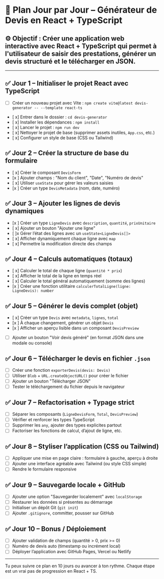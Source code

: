 
# 📅 Plan Jour par Jour – Générateur de Devis en React + TypeScript

## ⚙️ Objectif : Créer une application web interactive avec React + TypeScript qui permet à l'utilisateur de saisir des prestations, générer un devis structuré et le télécharger en JSON.

---

## ✅ Jour 1 – Initialiser le projet React avec TypeScript
- [ ] Créer un nouveau projet avec Vite : `npm create vite@latest devis-generator -- --template react-ts`
- [ x] Entrer dans le dossier : `cd devis-generator`
- [ x] Installer les dépendances : `npm install`
- [ x] Lancer le projet : `npm run dev`
- [ x] Nettoyer le projet de base (supprimer assets inutiles, `App.css`, etc.)
- [ x] Configurer un style de base (CSS ou Tailwind)

## ✅ Jour 2 – Créer la structure de base du formulaire
- [ x] Créer le composant `DevisForm`
- [x ] Ajouter champs : "Nom du client", "Date", "Numéro de devis"
- [ x] Utiliser `useState` pour gérer les valeurs saisies
- [x ] Créer un type `DevisMetadata` (nom, date, numéro)

## ✅ Jour 3 – Ajouter les lignes de devis dynamiques
- [x ] Créer un type `LigneDevis` avec `description`, `quantité`, `prixUnitaire`
- [ x] Ajouter un bouton "Ajouter une ligne"
- [ ]x Gérer l’état des lignes avec un `useState<LigneDevis[]>`
- [ x] Afficher dynamiquement chaque ligne avec `map`
- [ x] Permettre la modification directe des champs

## ✅ Jour 4 – Calculs automatiques (totaux)
- [ x] Calculer le total de chaque ligne (`quantité * prix`)
- [ x] Afficher le total de la ligne en temps réel
- [ x] Calculer le total général automatiquement (somme des lignes)
- [x ] Créer une fonction utilitaire `calculerTotalLigne(ligne: LigneDevis): number`

## ✅ Jour 5 – Générer le devis complet (objet)
- [ x] Créer un type `Devis` avec `metadata`, `lignes`, `total`
- [x ] À chaque changement, générer un objet `Devis`
- [x ] Afficher un aperçu lisible dans un composant `DevisPreview`
- [ ] Ajouter un bouton "Voir devis généré" (en format JSON dans une modale ou console)

## ✅ Jour 6 – Télécharger le devis en fichier `.json`
- [ ] Créer une fonction `exporterDevis(devis: Devis)`
- [ ] Utiliser `Blob` + `URL.createObjectURL()` pour créer le fichier
- [ ] Ajouter un bouton "Télécharger JSON"
- [ ] Tester le téléchargement du fichier depuis le navigateur

## ✅ Jour 7 – Refactorisation + Typage strict
- [ ] Séparer les composants (`LigneDevisForm`, `Total`, `DevisPreview`)
- [ ] Vérifier et renforcer les types TypeScript
- [ ] Supprimer les `any`, ajouter des types explicites partout
- [ ] Factoriser les fonctions de calcul, d’ajout de ligne, etc.

## ✅ Jour 8 – Styliser l’application (CSS ou Tailwind)
- [ ] Appliquer une mise en page claire : formulaire à gauche, aperçu à droite
- [ ] Ajouter une interface agréable avec Tailwind (ou style CSS simple)
- [ ] Rendre le formulaire responsive

## ✅ Jour 9 – Sauvegarde locale + GitHub
- [ ] Ajouter une option "Sauvegarder localement" avec `localStorage`
- [ ] Restaurer les données si présentes au démarrage
- [ ] Initialiser un dépôt Git (`git init`)
- [ ] Ajouter `.gitignore`, committer, pousser sur GitHub

## ✅ Jour 10 – Bonus / Déploiement
- [ ] Ajouter validation de champs (quantité > 0, prix >= 0)
- [ ] Numéro de devis auto (timestamp ou incrément local)
- [ ] Déployer l’application avec GitHub Pages, Vercel ou Netlify

---

Tu peux suivre ce plan en 10 jours ou avancer à ton rythme. Chaque étape est un vrai pas de progression en React + TS.
